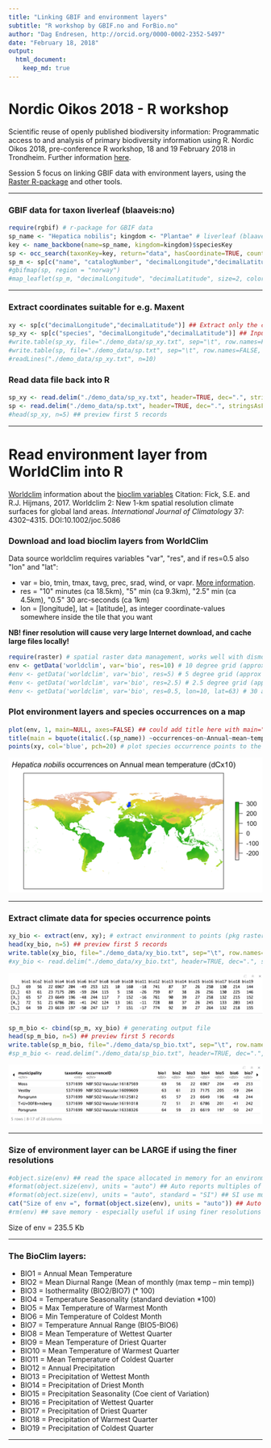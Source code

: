```yaml
---
title: "Linking GBIF and environment layers"
subtitle: "R workshop by GBIF.no and ForBio.no"
author: "Dag Endresen, http://orcid.org/0000-0002-2352-5497"
date: "February 18, 2018"
output:
  html_document:
    keep_md: true
---
```


# Nordic Oikos 2018 - R workshop

Scientific reuse of openly published biodiversity information: Programmatic access to and analysis of primary biodiversity information using R. Nordic Oikos 2018, pre-conference R workshop, 18 and 19 February 2018 in Trondheim. Further information [here](http://www.gbif.no/events/2018/Nordic-Oikos-2018-R-workshop.html).

Session 5 focus on linking GBIF data with environment layers, using the [Raster R-package](https://cran.r-project.org/web/packages/raster/index.html) and other tools.

***






### GBIF data for taxon liverleaf (blaaveis:no)

```r
require(rgbif) # r-package for GBIF data
sp_name <- "Hepatica nobilis"; kingdom <- "Plantae" # liverleaf (blaaveis:no), taxonKey=5371699
key <- name_backbone(name=sp_name, kingdom=kingdom)$speciesKey
sp <- occ_search(taxonKey=key, return="data", hasCoordinate=TRUE, country="NO", limit=100)
sp_m <- sp[c("name", "catalogNumber", "decimalLongitude","decimalLatitude", "basisOfRecord", "year", "municipality", "taxonKey", "occurrenceID")] ## Subset columns
#gbifmap(sp, region = "norway")
#map_leaflet(sp_m, "decimalLongitude", "decimalLatitude", size=2, color="blue")
```

***

### Extract coordinates suitable for e.g. Maxent

```r
xy <- sp[c("decimalLongitude","decimalLatitude")] ## Extract only the coordinates
sp_xy <- sp[c("species", "decimalLongitude","decimalLatitude")] ## Input format for Maxent
#write.table(sp_xy, file="./demo_data/sp_xy.txt", sep="\t", row.names=FALSE, qmethod="double") ## for Maxent
#write.table(sp, file="./demo_data/sp.txt", sep="\t", row.names=FALSE, qmethod="double") ## dataframe
#readLines("./demo_data/sp_xy.txt", n=10)
```

### Read data file back into R

```r
sp_xy <- read.delim("./demo_data/sp_xy.txt", header=TRUE, dec=".", stringsAsFactors=FALSE)
sp <- read.delim("./demo_data/sp.txt", header=TRUE, dec=".", stringsAsFactors=FALSE) ## dataframe
#head(sp_xy, n=5) ## preview first 5 records
```

***

# Read environment layer from WorldClim into R
[Worldclim](http://worldclim.org/) information about the [bioclim variables](http://worldclim.org/bioclim)
Citation: Fick, S.E. and R.J. Hijmans, 2017. Worldclim 2: New 1-km spatial resolution climate surfaces for global land areas. *International Journal of Climatology* 37: 4302–4315. DOI:10.1002/joc.5086

### Download and load bioclim layers from WorldClim
Data source worldclim requires variables "var", "res", and if res=0.5 also "lon" and "lat":

 * var = bio, tmin, tmax, tavg, prec, srad, wind, or vapr. [More information](http://worldclim.org/version2).
 * res = "10" minutes (ca 18.5km), "5" min (ca 9.3km), "2.5" min (ca 4.5km), "0.5" 30 arc-seconds (ca 1km)
 * lon = [longitude], lat = [latitude], as integer coordinate-values somewhere inside the tile that you want

**NB! finer resolution will cause very large Internet download, and cache large files locally!**


```r
require(raster) # spatial raster data management, works well with dismo
env <- getData('worldclim', var='bio', res=10) # 10 degree grid (approx 18.5 km, 342 km2 at equator) 85 MByte
#env <- getData('worldclim', var='bio', res=5) # 5 degree grid (approx 9.3 km, 86 km2) 296 MByte
#env <- getData('worldclim', var='bio', res=2.5) # 2.5 degree grid (approx 4.5 km, 20 km2) 1.3 GByte
#env <- getData('worldclim', var='bio', res=0.5, lon=10, lat=63) # 30 arc-second grid (approx 1 km)
```

### Plot environment layers and species occurrences on a map


```r
plot(env, 1, main=NULL, axes=FALSE) ## could add title here with main="Title"
title(main = bquote(italic(.(sp_name)) ~occurrences~on~Annual~mean~temperature~'(dCx10)'))
points(xy, col='blue', pch=20) # plot species occurrence points to the map
```
![Bioclim 1, Annual mean temperature](demo_data/bioclim_1_sp.png "Bioclim 01")

***

### Extract climate data for species occurrence points

```r
xy_bio <- extract(env, xy); # extract environment to points (pkg raster)
head(xy_bio, n=5) ## preview first 5 records
write.table(xy_bio, file="./demo_data/xy_bio.txt", sep="\t", row.names=FALSE, col.names=TRUE, qmethod="double")
#xy_bio <- read.delim("./demo_data/xy_bio.txt", header=TRUE, dec=".", stringsAsFactors=FALSE) ## dataframe
```
![Environment data extracted from Bioclim](./demo_data/xy_bio.png "Bioclim")


```r
sp_m_bio <- cbind(sp_m, xy_bio) # generating output file
head(sp_m_bio, n=5) ## preview first 5 records
write.table(sp_m_bio, file="./demo_data/sp_bio.txt", sep="\t", row.names=FALSE, col.names=TRUE, qmethod="double")
#sp_m_bio <- read.delim("./demo_data/sp_bio.txt", header=TRUE, dec=".", stringsAsFactors=FALSE) ## dataframe
```
![Species occurrences with environment data extracted from Bioclim](./demo_data/sp_m_bio.png "Bioclim")

***

### Size of environment layer can be LARGE if using the finer resolutions


```r
#object.size(env) ## read the space allocated in memory for an environment variable
#format(object.size(env), units = "auto") ## Auto reports multiples of 1024
#format(object.size(env), units = "auto", standard = "SI") ## SI use multiples of 1000
cat("Size of env =", format(object.size(env), units = "auto")) ## Auto reports multiples of 1024
#rm(env) ## save memory - especially useful if using finer resolutions
```

Size of env = 235.5 Kb

***

### The BioClim layers:

 * BIO1 = Annual Mean Temperature
 * BIO2 = Mean Diurnal Range (Mean of monthly (max temp – min temp)) 
 * BIO3 = Isothermality (BIO2/BIO7) (* 100)
 * BIO4 = Temperature Seasonality (standard deviation *100)
 * BIO5 = Max Temperature of Warmest Month
 * BIO6 = Min Temperature of Coldest Month
 * BIO7 = Temperature Annual Range (BIO5-BIO6)
 * BIO8 = Mean Temperature of Wettest Quarter
 * BIO9 = Mean Temperature of Driest Quarter
 * BIO10 = Mean Temperature of Warmest Quarter 
 * BIO11 = Mean Temperature of Coldest Quarter 
 * BIO12 = Annual Precipitation
 * BIO13 = Precipitation of Wettest Month
 * BIO14 = Precipitation of Driest Month
 * BIO15 = Precipitation Seasonality (Coe cient of Variation) 
 * BIO16 = Precipitation of Wettest Quarter
 * BIO17 = Precipitation of Driest Quarter
 * BIO18 = Precipitation of Warmest Quarter
 * BIO19 = Precipitation of Coldest Quarter

***
